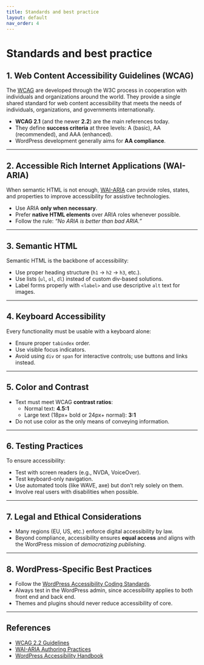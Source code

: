 ```yaml
---
title: Standards and best practice
layout: default
nav_order: 4
---
```


# Standards and best practice

## 1. Web Content Accessibility Guidelines (WCAG)

The [WCAG](https://www.w3.org/WAI/standards-guidelines/wcag/) are developed through the W3C process in cooperation with individuals and organizations around the world. They provide a single shared standard for web content accessibility that meets the needs of individuals, organizations, and governments internationally.

- **WCAG 2.1** (and the newer **2.2**) are the main references today.  
- They define **success criteria** at three levels: A (basic), AA (recommended), and AAA (enhanced).  
- WordPress development generally aims for **AA compliance**.

---

## 2. Accessible Rich Internet Applications (WAI-ARIA)

When semantic HTML is not enough, [WAI-ARIA](https://www.w3.org/WAI/standards-guidelines/aria/) can provide roles, states, and properties to improve accessibility for assistive technologies.

- Use ARIA **only when necessary**.  
- Prefer **native HTML elements** over ARIA roles whenever possible.  
- Follow the rule: *“No ARIA is better than bad ARIA.”*

---

## 3. Semantic HTML

Semantic HTML is the backbone of accessibility:

- Use proper heading structure (`h1` → `h2` → `h3`, etc.).  
- Use lists (`ul`, `ol`, `dl`) instead of custom div-based solutions.  
- Label forms properly with `<label>` and use descriptive `alt` text for images.  

---

## 4. Keyboard Accessibility

Every functionality must be usable with a keyboard alone:

- Ensure proper `tabindex` order.  
- Use visible focus indicators.  
- Avoid using `div` or `span` for interactive controls; use buttons and links instead.  

---

## 5. Color and Contrast

- Text must meet WCAG **contrast ratios**:  
  - Normal text: **4.5:1**  
  - Large text (18px+ bold or 24px+ normal): **3:1**  
- Do not use color as the only means of conveying information.  

---

## 6. Testing Practices

To ensure accessibility:

- Test with screen readers (e.g., NVDA, VoiceOver).  
- Test keyboard-only navigation.  
- Use automated tools (like WAVE, axe) but don’t rely solely on them.  
- Involve real users with disabilities when possible.  

---

## 7. Legal and Ethical Considerations

- Many regions (EU, US, etc.) enforce digital accessibility by law.  
- Beyond compliance, accessibility ensures **equal access** and aligns with the WordPress mission of *democratizing publishing*.  

---

## 8. WordPress-Specific Best Practices

- Follow the [WordPress Accessibility Coding Standards](https://make.wordpress.org/core/handbook/best-practices/coding-standards/accessibility-coding-standards/).  
- Always test in the WordPress admin, since accessibility applies to both front end and back end.  
- Themes and plugins should never reduce accessibility of core.  

---

## References

- [WCAG 2.2 Guidelines](https://www.w3.org/TR/WCAG22/)  
- [WAI-ARIA Authoring Practices](https://www.w3.org/WAI/ARIA/apg/)  
- [WordPress Accessibility Handbook](https://make.wordpress.org/accessibility/handbook/)  
